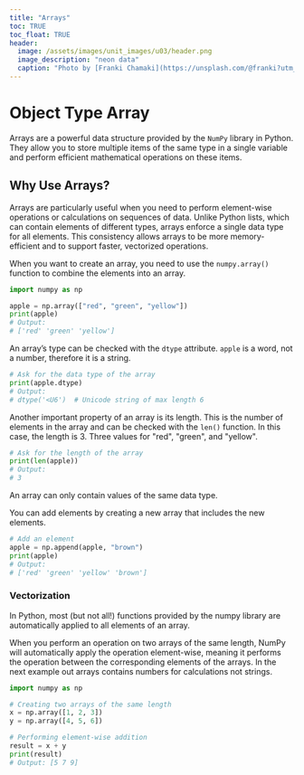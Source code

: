 ```yaml
---
title: "Arrays"
toc: TRUE
toc_float: TRUE
header:
  image: /assets/images/unit_images/u03/header.png
  image_description: "neon data"
  caption: "Photo by [Franki Chamaki](https://unsplash.com/@franki?utm_source=unsplash&amp;utm_medium=referral&amp;utm_content=creditCopyText) [from unsplash](https://unsplash.com/s/photos/data?utm_source=unsplash&amp;utm_medium=referral&amp;utm_content=creditCopyText)"
---
```


<!--more-->
# Object Type Array
Arrays are a powerful data structure provided by the `NumPy` library in Python. They allow you to store multiple items of the same type in a single variable and perform efficient mathematical operations on these items.

## Why Use Arrays?
Arrays are particularly useful when you need to perform element-wise operations or calculations on sequences of data. Unlike Python lists, which can contain elements of different types, arrays enforce a single data type for all elements. This consistency allows arrays to be more memory-efficient and to support faster, vectorized operations.

When you want to create an array, you need to use the `numpy.array()` function to combine the elements into an array.

```python
import numpy as np

apple = np.array(["red", "green", "yellow"])
print(apple)
# Output:
# ['red' 'green' 'yellow']
```

An array’s type can be checked with the `dtype` attribute. `apple` is a word, not a number, therefore it is a string.
```python
# Ask for the data type of the array
print(apple.dtype)
# Output:
# dtype('<U6')  # Unicode string of max length 6
```

Another important property of an array is its length. This is the number of elements in the array and can be checked with the `len()` function. In this case, the length is 3. Three values for "red", "green", and "yellow".
```python
# Ask for the length of the array
print(len(apple))
# Output:
# 3
```

An array can only contain values of the same data type.

You can add elements by creating a new array that includes the new elements.
```python
# Add an element
apple = np.append(apple, "brown")
print(apple)
# Output:
# ['red' 'green' 'yellow' 'brown']
```
### Vectorization
In Python, most (but not all!) functions provided by the numpy library are automatically applied to all elements of an array.

When you perform an operation on two arrays of the same length, NumPy will automatically apply the operation element-wise, meaning it performs the operation between the corresponding elements of the arrays. In the next example out arrays contains numbers for calculations not strings.

```python
import numpy as np

# Creating two arrays of the same length
x = np.array([1, 2, 3])
y = np.array([4, 5, 6])

# Performing element-wise addition
result = x + y
print(result)
# Output: [5 7 9]
```